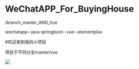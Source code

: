 # WeChatAPP_For_BuyingHouse

/branch_master_AND_Vue

wechatapp--java springboot--vue--elementplus


  #欢迎来到我的小项目
  
  
  项目于不同分支master/vue

![](src/main/webapp/img/weixinduan)
